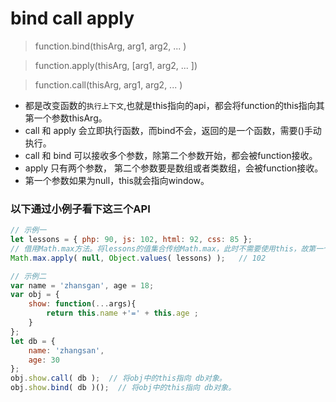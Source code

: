 # bind call apply

> function.bind(thisArg, arg1, arg2, ... )

> function.apply(thisArg, [arg1, arg2, ... ])

> function.call(thisArg, arg1, arg2, ... )

+ 都是改变函数的`执行上下文`,也就是this指向的api，都会将function的this指向其第一个参数thisArg。
+ call 和 apply 会立即执行函数，而bind不会，返回的是一个函数，需要()手动执行。
+ call 和 bind 可以接收多个参数，除第二个参数开始，都会被function接收。
+ apply 只有两个参数， 第二个参数要是数组或者类数组，会被function接收。
+ 第一个参数如果为null，this就会指向window。

### 以下通过小例子看下这三个API

```javascript
// 示例一
let lessons = { php: 90, js: 102, html: 92, css: 85 };
// 借用Math.max方法。将lessons的值集合传给Math.max，此时不需要使用this，故第一个参数可传可不传。
Math.max.apply( null, Object.values( lessons) );   // 102

// 示例二
var name = 'zhansgan', age = 18;
var obj = {
    show: function(...args){
        return this.name +'=' + this.age ;
    }
};
let db = {
    name: 'zhangsan',
    age: 30
};
obj.show.call( db );  // 将obj中的this指向 db对象。
obj.show.bind( db )();  // 将obj中的this指向 db对象。
```



